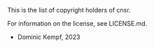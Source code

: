 This is the list of copyright holders of cnsr.

For information on the license, see LICENSE.md.


* Dominic Kempf, 2023

